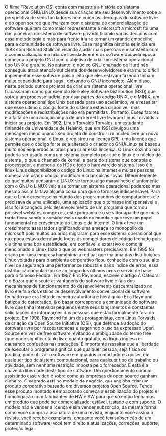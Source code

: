 O filme ‘’Revolution OS’’ conta com maestria a história do sistema operacional
GNU/LINUX desde sua criação até seu desenvolvimento sobe a perspectiva de seus
fundadores bem como as ideologias do software livre e do open source que rivalizam
com o sistema de comercialização de software que tem como maior representante a
microsoft a microsft foi uma das pioneiras do sistema de software privado ficando varias decadas com essa metodologia e mais para frente iria se tornar um grande empecilho para a comunidade de software livre. Essa magnifica história se inicia em 1983
com Richard Stallman visando ajudar mais pessoas e insatisfeito com a comercialização e a falta de liberdade entre os software daquela época começou o projeto GNU
com o objetivo de criar um sistema operacional tipo UNIX e gratuito. No entanto, o
núcleo GNU chamado de Hurd não conseguiu atrair atenção suficiente dos desenvolvedores e era muito dificil implementar esse software pois o jeito que eles estavam fazendo tinham muita capacidade para bugs , deixando o GNU incompleto. Além disso,
neste período outros projetos de criar um sistema operacional livre fracassaram como
por exemplo Berkeley Software Distribution (BSD) que sofreu um processo judicial
por usar partes do código UNIX, e o MINIX, um sistema operacional tipo Unix pensada para uso acadêmico, vale ressaltar que esse ultimo o código fonte do sistema estava disponível, mas modificações e redistribuições não era permitidas . Portanto, Esses fatores e a falta de uma adoção ampla de um kernel livre levaram Linus Torvalds
a iniciar seu projeto.
Em 1992, Linus Torvalds Torvalds, um estudante finlandês da Universidade de
Helsinki, que em 1991 divulgou uma mensagem mencionando seu projeto de construir um núcleo livre um novo sistema operacional, o Linux, e registrou na licença GPL,
uma licença que permite que o código fonte seja alterado o criador do GNU/Linux se
baseou muito nos esquerdos autorais para criar essa lincença. O Linux sozinho não
poderia ser usado como um sistema completo por que o linux é o núcleo do sistema ,
o que é chamado de kernel, a parte do sistema que controla o processador, a memoria,
os HDs e todo o hardware do sistema. Isso é o linux Linus disponibilizou o código do
Linux na internet e muitas pessoas começaram usar o código, modificar e criar coisas
novas. Diferentemente do que muitos pensaram o LINUX se tornou algo maravilhoso
e juntamente com o GNU o LINUX veio a se tornar um sistema operacional poderoso
mas mesmo assim faltava alguma coisa para que o tornasse indispensável. Para que o
Linux crescesse no mundo dos programadores de computadores ele precisava de uma
utilidade, uma aplicação que o tornasse indispensável e isso foi alcançado pelo desenvolvimento de um programa que tornou possível websites complexos, este programa
é o servidor apache que mais tarde ficou sendo o servidor mais usado no mundo e que
teve um papel fundamental no crescimento do Linux e da internet. O linux teve um
crescimento assustador significando uma ameaça ao monopolio da microsoft pois
muitos usuarios migraram para esse sistema operacional que na epoca estava derrotando todos os competidores de código fechado pois ele tinha uma boa estabilidade,
era confiavel e extensivo e como já mencionado o Linux fazia o que os webmasters
precisavam. Em 1995 foi criada por uma empresa hamônima a red hat que era uma
das distribuições Linux voltadas para o ambiente corporativo ficou conhecida com o
seu alto nivel de segurança uma performance robusta e baixo índice de erros, essa distribuição popularizou-se ao longo dos últimos anos e serviu de base para o famoso
Fedora.. Em 1997, Eric Raymond, escreve o artigo A Catedral e o Bazar que discute
as vantagens do software livre e fala dos mecanismos de funcionamento do desenvolvimento descentralizado no livro ele fala dos estilos de desenvolvimento convencional de software fechado que era feito de maneira autoritária e hierárquica Eric Raymond batizou de catedratico, já o bazar corresponde a comunidade do software livre
que tinha intervalos pequenos entre seus lançamentos e constantes solicitações de informações das pessoas que estão formalmente fora do projeto. Em 1998, Raymond
foi um dos protagonistas, com Linus Torvalds, da criação da Open Source Initiative
(OSI), que defende a adoção do software livre por razões técnicas e sugerindo o uso
da expressão Open Source em vez de free software, evitando a ambiguidade do termo free (que pode significar tanto livre quanto gratuito, na língua inglesa e causando
confusões nas traduções. É importante ressaltar que a liberdade de executar o programa significa que qualquer pessoa, seja física ou jurídica, pode utilizar o software em
quantos computadores quiser, em qualquer tipo de sistema computacional, para qualquer tipo de trabalho ou atividade, sem nenhuma restrição imposta pelo fornecedor. E
esta é a chave da liberdade deste tipo de software. Um questionamento comum assistindo esse video é sobre como as empresas de open source ganham dinheiro. O segredo está no modelo de negócio, que engloba criar um produto corporativo baseado em
diversos projetos Open Source. Tendo esse produto montado e empacotado começa a
estabilização do projeto e homologação com fabricantes de HW e SW para que só então tenhamos um produto que pode ser comercializado: estável, testado e com suporte. O modelo não é vender a licença e sim vender subscrição, da mesma forma como
você compra a assinatura de uma revista, enquanto você assina a revista, você recebe
exemplares, enquanto você tem subscrição de um determinado software, você tem direito a atualizações, correções, suporte, proteção legal.
